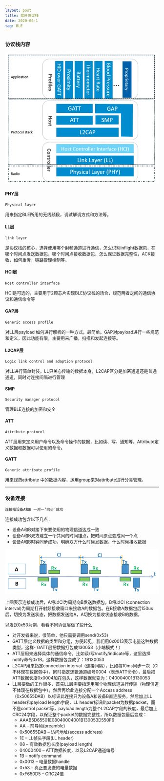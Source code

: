 ```yaml
---
layout: post
title: 蓝牙协议栈
date: 2020-06-1
tag: BLE
---
```


### 协议栈内容

![](/images/posts/iOS/1.png)

#### PHY层 
    Physical layer
用来指定BLE所用的无线频段，调试解调方式和方法等。
    
#### LL层 
    link layer
是协议栈的核心，选择使用哪个射频通道进行通信，怎么识别inflight数据包，在哪个时间点发送数据包，哪个时间点接收数据包，怎么保证数据完整性，ACK接收，如何重传，链路管理控制等。
    
    
#### HCI层
    Host controller interface 
HCI是可选的，主要用于2颗芯片实现BLE协议栈的场合，规范两者之间的通信协议和通信命令等

#### GAP层
    Generic access profile
对LL层payload 如何进行解析的一种方式，最简单。GAP对payload进行一些规范和定义，因此功能有限，主要用来广播，扫描和发起连接等。

#### L2CAP层
    Logic link control and adaption protocol
对LL进行简单封装，LL只关心传输的数据本身，L2CAP区分是加密通道还是普通通道，同时对连接间隔进行管理

#### SMP
    Security manager protocol
管理BLE连接的加密和安全

#### ATT
    Attribute protocol
ATT层用来定义用户命令以及命令操作的数据，比如读、写、通知等。Attribute定义数据和数据可以使用的命令。

#### GATT
    Generic attribute profile
用来规范attribute 中的数据内容，运用group来对attribute进行分类管理。

*** 

### 设备连接
    连接指设备A和B 一对一‘同步’成功
连接成功包含以下几点：
- 设备A和B对接下来要使用的物理信道达成一致
- 设备A和B双方建立一个共同的时间锚点，把时间原点变成同一个点
- 设备A和B时钟同步成功，明确双方什么时候发数据，什么时候接收数据


![](/images/posts/iOS/2.png)

上图表示连接成功后，A将以CI为周期向B发送数据包，B将以CI (connection interval)为周期打开射频接收窗口来接收A的数据包。在B接收A数据包后150us后，切换为发送状态，把数据发送给A，A切换为接收状态接收B的数据。

以发送0x53为例，看看不同协议层做了些什么
- 对开发者来说，很简单，他只需要调用send(0x53)
- GATT层定义数据的类型和分组，方便起见，我们用0x0013表示电量这种数据类型，这样- GATT层把数据打包成130053（小端模式！）
- ATT层用来选择具体的通信命令，比如读/写/notify/indicate等，这里选择notify命令0x1B，这样数据包变成了：1B130053
- L2CAP用来指定connection interval（连接间隔），比如每10ms同步一次（CI不体现在数据包中），同时指定逻辑通道编号0004（表示ATT命令），最后把ATT数据长度0x0004加在包头，这样数据就变为：040004001B130053
- LL层要做的工作很多，首先LL层需要指定用哪个物理信道进行传输（物理信道不体现在数据包中），然后再给此连接分配一个Access address（0x50655DAB）以标识此连接只为设备A和设备B直连服务，然后加上LL header和payload length字段，LL header标识此packet为数据packet，而不是control packet等，payload length为整个L2CAP字段的长度，最后加上CRC24字段，以保证整个packet的数据完整性，所以数据包最后变成：
    - AAAB5D65501E08040004001B130053D550F6
    - AA – 前导帧(preamble)
    - 0x50655DAB – 访问地址(access address)
    - 1E – LL帧头字段(LL header)
    - 08 – 有效数据包长度(payload length)
    - 04000400 – ATT数据长度，以及L2CAP通道编号
    - 1B – notify command
    - 0x0013 – 电量数据handle
    - 0x53 – 真正要发送的电量数据
    - 0xF650D5 – CRC24值







